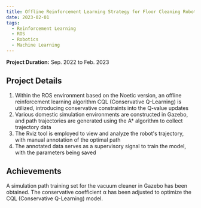 ```yaml
---
title: Offline Reinforcement Learning Strategy for Floor Cleaning Robots Based on Conservative Q-Learning Algorithm
date: 2023-02-01
tags:
  - Reinforcement Learning
  - ROS
  - Robotics
  - Machine Learning
---
```


**Project Duration:** Sep. 2022 to Feb. 2023

## Project Details

1. Within the ROS environment based on the Noetic version, an offline reinforcement learning algorithm CQL (Conservative Q-Learning) is utilized, introducing conservative constraints into the Q-value updates
2. Various domestic simulation environments are constructed in Gazebo, and path trajectories are generated using the A* algorithm to collect trajectory data
3. The Rviz tool is employed to view and analyze the robot's trajectory, with manual annotation of the optimal path
4. The annotated data serves as a supervisory signal to train the model, with the parameters being saved

## Achievements

A simulation path training set for the vacuum cleaner in Gazebo has been obtained. The conservative coefficient α has been adjusted to optimize the CQL (Conservative Q-Learning) model.

<!--more-->
